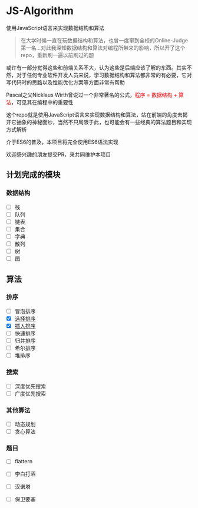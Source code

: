 # JS-Algorithm

使用JavaScript语言来实现数据结构和算法

> 在大学时候一直在玩数据结构和算法，也曾一度窜到全校的Online-Judge第一名...对此我深知数据结构和算法对编程所带来的影响，所以开了这个repo，重新刷一遍以前刷过的题

或许有一部分觉得这些和前端关系不大，认为这些是后端应该了解的东西。其实不然，对于任何专业软件开发人员来说，学习数据结构和算法都非常的有必要，它对写代码时的思路以及性能优化方案等方面非常有帮助

Pascal之父Nicklaus Wirth曾说过一个非常著名的公式，<font color=red>程序 = 数据结构 + 算法</font>，可见其在编程中的重要性

这个repo就是使用JavaScript语言来实现数据结构和算法，站在前端的角度去揭开它抽象的神秘面纱，当然不只局限于此，也可能会有一些经典的算法题目和实现方式解析

介于ES6的普及，本项目将完全使用ES6语法实现

欢迎感兴趣的朋友提交PR，来共同维护本项目

## 计划完成的模块

### 数据结构

- [ ] 栈
- [ ] 队列
- [ ] 链表
- [ ] 集合
- [ ] 字典
- [ ] 散列
- [ ] 树
- [ ] 图

## 算法

### 排序

- [ ] 冒泡排序
- [x] [选择排序](./sort/selection.md)
- [x] [插入排序](./sort/insert.md)
- [ ] 快速排序
- [ ] 归并排序
- [ ] 希尔排序
- [ ] 堆排序

### 搜索

- [ ] 深度优先搜索
- [ ] 广度优先搜索

### 其他算法
- [ ] 动态规划
- [ ] 贪心算法

### 题目
- [ ] flattern
- [ ] 李白打酒
- [ ] 汉诺塔
- [ ] 保卫要塞


